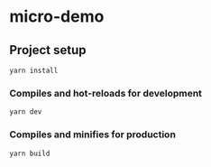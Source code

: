 # micro-demo

## Project setup
```
yarn install
```

### Compiles and hot-reloads for development
```
yarn dev
```

### Compiles and minifies for production
```
yarn build
```
